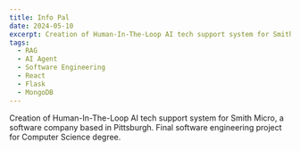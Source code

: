 ```yaml
---
title: Info Pal
date: 2024-05-10
excerpt: Creation of Human-In-The-Loop AI tech support system for Smith Micro, a software company based in Pittsburgh. Final software engineering project for Computer Science degree.
tags: 
  - RAG
  - AI Agent
  - Software Engineering
  - React
  - Flask
  - MongoDB
---
```

Creation of Human-In-The-Loop AI tech support system for Smith Micro, a software company based in Pittsburgh. Final software engineering project for Computer Science degree.